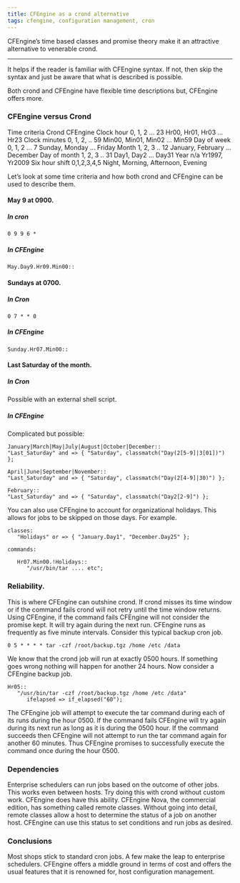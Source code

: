 ```yaml
---
title: CFEngine as a crond alternative
tags: cfengine, configuration management, cron
---
```


CFEngine’s time based classes and promise theory make it an attractive
alternative to venerable crond.

---

It helps if the reader is familiar with CFEngine syntax. If not, then skip the
syntax and just be aware that what is described is possible.

Both crond and CFEngine have flexible time descriptions but, CFEngine offers
more.

### CFEngine versus Crond

<tr>
	<td>Time criteria</td>
	<td>Crond</td>
	<td>CFEngine</td>
</tr>
<tr>
	<td>Clock hour</td>
	<td>0, 1, 2 ... 23</td>
	<td>Hr00, Hr01, Hr03 ... Hr23</td>
</tr>
<tr>
	<td>Clock minutes</td>
	<td>0, 1, 2, .. 59</td>
	<td>Min00, Min01, Min02 ... Min59</td>
</tr>
<tr>
	<td>Day of week</td>
	<td>0, 1, 2 ... 7</td>
	<td>Sunday, Monday ... Friday</td>
</tr>
<tr>
	<td>Month</td>
	<td>1, 2, 3 .. 12</td>
	<td>January, February ... December</td>
</tr>
<tr>
	<td>Day of month</td>
	<td>1, 2, 3 .. 31</td>
	<td>Day1, Day2 ... Day31</td>
</tr>
<tr>
	<td>Year</td>
	<td>n/a</td>
	<td>Yr1997, Yr2009</td>
</tr>
<tr>
	<td>Six hour shift</td>
	<td>0,1,2,3,4,5</td>
	<td>Night, Morning, Afternoon, Evening</td>
</tr>

Let’s look at some time criteria and how both crond and CFEngine can be used to
describe them.

#### May 9 at 0900.
##### In cron

    0 9 9 6 *

##### In CFEngine

    May.Day9.Hr09.Min00::

#### Sundays at 0700.
##### In Cron

    0 7 * * 0

##### In CFEngine

    Sunday.Hr07.Min00::

#### Last Saturday of the month.

##### In Cron

Possible with an external shell script.

##### In CFEngine

Complicated but possible:

    January|March|May|July|August|October|December::
    "Last_Saturday" and => { "Saturday", classmatch("Day(2[5-9]|3[01])") };

    April|June|September|November::
    "Last_Saturday" and => { "Saturday", classmatch("Day(2[4-9]|30)") };

    February::
    "Last_Saturday" and => { "Saturday", classmatch("Day2[2-9]") };
 

You can also use CFEngine to account for organizational holidays. This allows
for jobs to be skipped on those days. For example.

    classes:
       "Holidays" or => { "January.Day1", "December.Day25" };

    commands:

       Hr07.Min00.!Holidays::
          "/usr/bin/tar .... etc";

### Reliability.

This is where CFEngine can outshine crond. If crond misses its time window or
if the command fails crond will not retry until the time window returns. Using
CFEngine, if the command fails CFEngine will not consider the promise kept.
It will try again during the next run. CFEngine runs as frequently as five
minute intervals. Consider this typical backup cron job.

    0 5 * * * * tar -czf /root/backup.tgz /home /etc /data

We know that the crond job will run at exactly 0500 hours. If something goes
wrong nothing will happen for another 24 hours. Now consider a CFEngine backup
job.

    Hr05::
       "/usr/bin/tar -czf /root/backup.tgz /home /etc /data"
          ifelapsed => if_elapsed("60");

The CFEngine job will attempt to execute the tar command during each of its
runs during the hour 0500. If the command fails CFEngine will try again during
its next run as long as it is during the 0500 hour. If the command succeeds
then CFEngine will not attempt to run the tar command again for another 60
minutes. Thus CFEngine promises to successfully execute the command once during
the hour 0500.

### Dependencies

Enterprise schedulers can run jobs based on the outcome of other jobs. This
works even between hosts. Try doing this with crond without custom work.
CFEngine does have this ability. CFEngine Nova, the commercial edition, has
something called remote classes. Without going into detail, remote classes
allow a host to determine the status of a job on another host. CFEngine can use
this status to set conditions and run jobs as desired.

### Conclusions

Most shops stick to standard cron jobs. A few make the leap to enterprise
schedulers. CFEngine offers a middle ground in terms of cost and offers the
usual features that it is renowned for, host configuration management.

